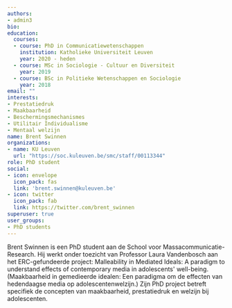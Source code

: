 ```yaml
---
authors:
- admin3
bio:
education:
  courses:
  - course: PhD in Communicatiewetenschappen
    institution: Katholieke Universiteit Leuven
    year: 2020 - heden
  - course: MSc in Sociologie - Cultuur en Diversiteit
    year: 2019
  - course: BSc in Politieke Wetenschappen en Sociologie
    year: 2018
email: ""
interests:
- Prestatiedruk
- Maakbaarheid
- Beschermingsmechanismes
- Utilitair Individualisme
- Mentaal welzijn
name: Brent Swinnen
organizations:
- name: KU Leuven
  url: "https://soc.kuleuven.be/smc/staff/00113344"
role: PhD student
social:
- icon: envelope
  icon_pack: fas
  link: 'brent.swinnen@kuleuven.be'
- icon: twitter
  icon_pack: fab
  link: https://twitter.com/brent_swinnen
superuser: true
user_groups:
- PhD students
---
```


Brent Swinnen is een PhD student aan de School voor Massacommunicatie-Research. Hij werkt onder toezicht van Professor Laura Vandenbosch aan het ERC-gefundeerde project: Malleability in Mediated Ideals: A paradigm to understand effects of contemporary media in adolescents' well-being. (Maakbaarheid in gemedieerde idealen: Een paradigma om de effecten van hedendaagse media op adolescentenwelzijn.) Zijn PhD project betreft specifiek de concepten van maakbaarheid, prestatiedruk en welzijn bij adolescenten. 